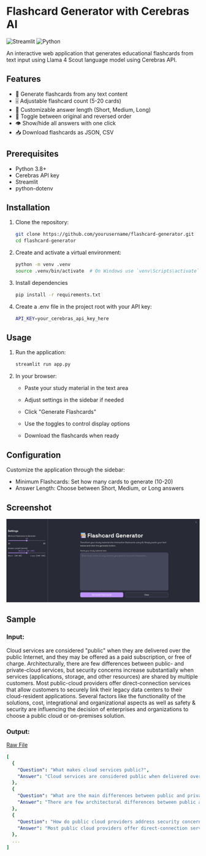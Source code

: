 # Flashcard Generator with Cerebras AI

![Streamlit](https://img.shields.io/badge/Streamlit-FF4B4B?style=for-the-badge&logo=Streamlit&logoColor=white)
![Python](https://img.shields.io/badge/Python-3776AB?style=for-the-badge&logo=python&logoColor=white)

An interactive web application that generates educational flashcards from text input using Llama 4 Scout language model using Cerebras API.

## Features

- 🚀 Generate flashcards from any text content
- 🎚️ Adjustable flashcard count (5-20 cards)
- 📏 Customizable answer length (Short, Medium, Long)
- 🔄 Toggle between original and reversed order
- 👁️ Show/hide all answers with one click
- 📥 Download flashcards as JSON, CSV

## Prerequisites

- Python 3.8+
- Cerebras API key
- Streamlit
- python-dotenv

## Installation

1. Clone the repository:
   ```bash
   git clone https://github.com/yourusername/flashcard-generator.git
   cd flashcard-generator
   ```

2. Create and activate a virtual environment:
   ```bash
   python -m venv .venv
   source .venv/bin/activate  # On Windows use `venv\Scripts\activate`
   ```

3. Install dependencies
   ```bash
   pip install -r requirements.txt
   ```

4. Create a .env file in the project root with your API key:
   ```bash
   API_KEY=your_cerebras_api_key_here
   ```

## Usage

1. Run the application:
   ```bash
   streamlit run app.py
   ```

2. In your browser:
    - Paste your study material in the text area

    - Adjust settings in the sidebar if needed

    - Click "Generate Flashcards"

    - Use the toggles to control display options

    - Download the flashcards when ready

## Configuration

Customize the application through the sidebar:
  - Minimum Flashcards: Set how many cards to generate (10-20)
  - Answer Length: Choose between Short, Medium, or Long answers


## Screenshot

![Demo](docs/image.png) 

## Sample
### Input:
Cloud services are considered "public" when they are delivered over the public Internet, and they may be offered as a paid subscription, or free of charge. Architecturally, there are few differences between public- and private-cloud services, but security concerns increase substantially when services (applications, storage, and other resources) are shared by multiple customers. Most public-cloud providers offer direct-connection services that allow customers to securely link their legacy data centers to their cloud-resident applications. Several factors like the functionality of the solutions, cost, integrational and organizational aspects as well as safety & security are influencing the decision of enterprises and organizations to choose a public cloud or on-premises solution.

### Output:

[Raw File](docs/flashcards.json)

```yaml
[
  {
    "Question": "What makes cloud services public?",
    "Answer": "Cloud services are considered public when delivered over the public Internet, and may be offered as a paid subscription or free of charge."
  },
  {
    "Question": "What are the main differences between public and private cloud services?",
    "Answer": "There are few architectural differences between public and private cloud services, but security concerns increase substantially when services are shared by multiple customers in public clouds."
  },
  {
    "Question": "How do public cloud providers address security concerns?",
    "Answer": "Most public cloud providers offer direct-connection services that allow customers to securely link their legacy data centers to their cloud-resident applications."
  },
  ...
]
```
